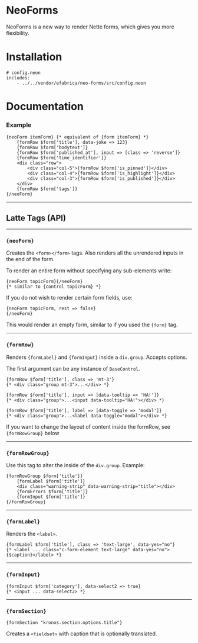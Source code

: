 NeoForms
========

NeoForms is a new way to render Nette forms, which gives you more flexibility.


# Installation

```neon
# config.neon
includes:
    - ../../vendor/efabrica/neo-forms/src/config.neon
```

# Documentation

### Example
```latte
{neoForm itemForm} {* equivalent of {form itemForm} *}
    {formRow $form['title'], data-joke => 123}
    {formRow $form['bodytext']} 
    {formRow $form['published_at'], input => [class => 'reverse']}
    {formRow $form['time_identifier']}
    <div class="row">
        <div class="col-5">{formRow $form['is_pinned']}</div>
        <div class="col-4">{formRow $form['is_highlight']}</div>
        <div class="col-3">{formRow $form['is_published']}</div>
    </div>
    {formRow $form['tags']}
{/neoForm}
```

------

## Latte Tags (API)

---
### `{neoForm}`

Creates the `<form></form>` tags. Also renders all the unrendered inputs in the end of the form.

To render an entire form without specifying any sub-elements write:
```latte
{neoForm topicForm}{/neoForm}
{* similar to {control topicForm} *}
```

If you do not wish to render certain form fields, use:
```latte
{neoForm topicForm, rest => false}
{/neoForm}
```

This would render an empty form, similar to if you used the `{form}` tag.

---
### `{formRow}`

Renders `{formLabel}` and `{formInput}` inside a `div.group`. Accepts options.

The first argument can be any instance of `BaseControl`.

```latte
{formRow $form['title'], class => 'mt-3'}
{* <div class="group mt-3">...</div> *}
```

```latte
{formRow $form['title'], input => [data-tooltip => 'HA!']}
{* <div class="group">...<input data-tooltip="HA!"></div> *}
```

```latte
{formRow $form['title'], label => [data-toggle => 'modal']}
{* <div class="group">...<label data-toggle="modal"></div> *}
```

If you want to change the layout of content inside the formRow, see `{formRowGroup}` below

---
### `{formRowGroup}`

Use this tag to alter the inside of the `div.group`. Example:

```latte
{formRowGroup $form['title']}
    {formLabel $form['title']}
    <div class="warning-strip" data-warning-strip="title"></div>
    {formErrors $form['title']}
    {formInput $form['title']}
{/formRowGroup}
```

---
### `{formLabel}`

Renders the `<label>`.

```latte
{formLabel $form['title'], class => 'text-large', data-yes="no"}
{* <label ... class="c-form-element text-large" data-yes="no">{$caption}</label> *}
```


---
### `{formInput}`

```latte
{formInput $form['category'], data-select2 => true}
{* <input ... data-select2> *}
```

---
### `{formSection}`

```latte
{formSection "kronos.section.options.title"}
```

Creates a `<fieldset>` with caption that is optionally translated.
